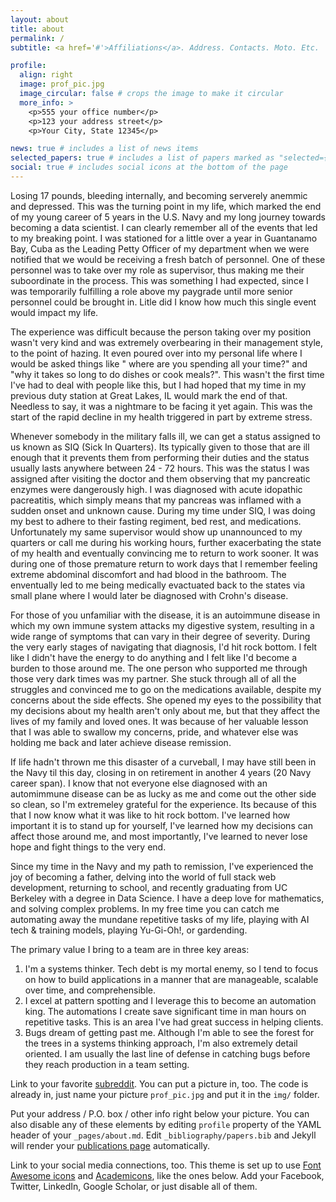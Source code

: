 ```yaml
---
layout: about
title: about
permalink: /
subtitle: <a href='#'>Affiliations</a>. Address. Contacts. Moto. Etc.

profile:
  align: right
  image: prof_pic.jpg
  image_circular: false # crops the image to make it circular
  more_info: >
    <p>555 your office number</p>
    <p>123 your address street</p>
    <p>Your City, State 12345</p>

news: true # includes a list of news items
selected_papers: true # includes a list of papers marked as "selected={true}"
social: true # includes social icons at the bottom of the page
---
```


Losing 17 pounds, bleeding internally, and becoming serverely anemmic and depressed. This was the turning point in my life, which marked the end of my young career of 5 years in the U.S. Navy and my long journey towards becoming a data scientist. I can clearly remember all of the events that led to my breaking point. I was stationed for a little over a year in Guantanamo Bay, Cuba  as the Leading Petty Officer of my department when we were notified that we would be  receiving a fresh batch of personnel. One of these personnel  was to take over my role as supervisor, thus making me their suboordinate in the process. This was something I had expected, since I was temporarily fulfilling a role above my paygrade until more senior personnel could be brought in. Litle did I know how much this single event would impact my life. 

The experience was difficult because the person taking over my position wasn't very kind and was extremely overbearing in their management style, to the point of hazing. It even poured over into my personal life where I would be asked things like " where are you  spending all your time?" and "why it takes so long to do dishes or cook meals?". This wasn't the first time I've had to deal with people like this, but I had hoped that my time in my previous duty station at Great Lakes, IL would mark the end of that. Needless to say, it was a nightmare to be facing it yet again. This was the start of the rapid decline in my health triggered in part by extreme stress.

Whenever somebody in the military falls ill, we can get a status assigned to us known as SIQ (Sick In Quarters). Its typically given to those that are ill enough that it prevents them from performing their duties and the status usually lasts anywhere between 24 - 72 hours. This was the status I was assigned after visiting the doctor and them observing that my pancreatic enzymes were dangerously high. I was diagnosed with acute idopathic pacreatitis, which simply means that my pancreas was inflamed with a sudden onset and unknown cause. During my time under SIQ, I was doing my best to adhere to their fasting regiment, bed rest, and medications. Unfortunately my same supervisor would show up unannounced to my quarters or call me during his working hours, further exacerbating the state of my health and eventually convincing me to return to work sooner. It was during one of those premature return to work days that I remember feeling extreme abdominal discomfort and had blood in the bathroom. The enventually led to me being medically evactuated back to the states via small plane where I would later be diagnosed with Crohn's disease.

For those of you unfamiliar with the disease, it is an autoimmune disease in which my own immune system attacks my digestive system, resulting in a wide range of symptoms that can vary in their degree of severity. During the very early stages of navigating that diagnosis, I'd hit rock bottom. I felt like I didn't have the energy to do anything and I felt like I'd become a burden to those around me. The one person who supported me through those very dark times was my partner. She stuck through all of all the struggles and convinced me to go on the medications available, despite my concerns about the side effects. She opened my eyes to the possibility that my decisions about my health aren't only about me, but that they affect the lives of my family and loved ones. It was because of her valuable lesson that I was able to swallow my concerns, pride, and whatever else was holding me back and later achieve disease remission. 

If life hadn't thrown me this disaster of a curveball, I may have still been in the Navy til this day, closing in on retirement in another 4 years (20 Navy career span). I know that not everyone else diagnosed with an automimmune disease can be as lucky as me and come out the other side so clean, so I'm extremeley grateful for the experience. Its because of this that I now  know what it was like to hit rock bottom. I've learned how important it is to stand up for yourself, I've learned how my decisions can affect those around me, and most importantly, I've learned to never lose hope and fight things to the very end.

Since my time in the Navy and my path to remission, I've experienced the joy of becoming a father, delving into the world of full stack web development, returning to school, and recently graduating from UC Berkeley with a degree in Data Science. I have a deep love for mathematics, and solving complex problems. In my free time you can catch me automating away the mundane repetitive tasks of my life, playing with AI tech & training models, playing Yu-Gi-Oh!, or gardending.

The primary value I bring to a team are in three key areas:

1. I'm a systems thinker. Tech debt is my mortal enemy, so I tend to focus on how to build applications in a manner that are manageable, scalable over time, and comprehensible.
2. I excel at pattern spotting and I leverage this to become an automation king. The automations I create save significant time in man hours on repetitive tasks. This is an area I've had great success in helping clients.
3. Bugs dream of getting past me. Although I'm able to see the forest for the trees in a systems thinking approach, I'm also extremely detail oriented. I am usually the last line of defense in catching bugs before they reach production in a team setting.

 Link to your favorite [subreddit](http://reddit.com). You can put a picture in, too. The code is already in, just name your picture `prof_pic.jpg` and put it in the `img/` folder.

Put your address / P.O. box / other info right below your picture. You can also disable any of these elements by editing `profile` property of the YAML header of your `_pages/about.md`. Edit `_bibliography/papers.bib` and Jekyll will render your [publications page](/al-folio/publications/) automatically.

Link to your social media connections, too. This theme is set up to use [Font Awesome icons](https://fontawesome.com/) and [Academicons](https://jpswalsh.github.io/academicons/), like the ones below. Add your Facebook, Twitter, LinkedIn, Google Scholar, or just disable all of them.

